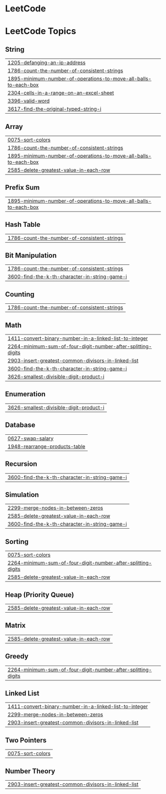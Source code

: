 # LeetCode
<!---LeetCode Topics Start-->
# LeetCode Topics
## String
|  |
| ------- |
| [1205-defanging-an-ip-address](https://github.com/SandeepKumarMamidipaka/LeetCode/tree/master/1205-defanging-an-ip-address) |
| [1786-count-the-number-of-consistent-strings](https://github.com/SandeepKumarMamidipaka/LeetCode/tree/master/1786-count-the-number-of-consistent-strings) |
| [1895-minimum-number-of-operations-to-move-all-balls-to-each-box](https://github.com/SandeepKumarMamidipaka/LeetCode/tree/master/1895-minimum-number-of-operations-to-move-all-balls-to-each-box) |
| [2304-cells-in-a-range-on-an-excel-sheet](https://github.com/SandeepKumarMamidipaka/LeetCode/tree/master/2304-cells-in-a-range-on-an-excel-sheet) |
| [3396-valid-word](https://github.com/SandeepKumarMamidipaka/LeetCode/tree/master/3396-valid-word) |
| [3617-find-the-original-typed-string-i](https://github.com/SandeepKumarMamidipaka/LeetCode/tree/master/3617-find-the-original-typed-string-i) |
## Array
|  |
| ------- |
| [0075-sort-colors](https://github.com/SandeepKumarMamidipaka/LeetCode/tree/master/0075-sort-colors) |
| [1786-count-the-number-of-consistent-strings](https://github.com/SandeepKumarMamidipaka/LeetCode/tree/master/1786-count-the-number-of-consistent-strings) |
| [1895-minimum-number-of-operations-to-move-all-balls-to-each-box](https://github.com/SandeepKumarMamidipaka/LeetCode/tree/master/1895-minimum-number-of-operations-to-move-all-balls-to-each-box) |
| [2585-delete-greatest-value-in-each-row](https://github.com/SandeepKumarMamidipaka/LeetCode/tree/master/2585-delete-greatest-value-in-each-row) |
## Prefix Sum
|  |
| ------- |
| [1895-minimum-number-of-operations-to-move-all-balls-to-each-box](https://github.com/SandeepKumarMamidipaka/LeetCode/tree/master/1895-minimum-number-of-operations-to-move-all-balls-to-each-box) |
## Hash Table
|  |
| ------- |
| [1786-count-the-number-of-consistent-strings](https://github.com/SandeepKumarMamidipaka/LeetCode/tree/master/1786-count-the-number-of-consistent-strings) |
## Bit Manipulation
|  |
| ------- |
| [1786-count-the-number-of-consistent-strings](https://github.com/SandeepKumarMamidipaka/LeetCode/tree/master/1786-count-the-number-of-consistent-strings) |
| [3600-find-the-k-th-character-in-string-game-i](https://github.com/SandeepKumarMamidipaka/LeetCode/tree/master/3600-find-the-k-th-character-in-string-game-i) |
## Counting
|  |
| ------- |
| [1786-count-the-number-of-consistent-strings](https://github.com/SandeepKumarMamidipaka/LeetCode/tree/master/1786-count-the-number-of-consistent-strings) |
## Math
|  |
| ------- |
| [1411-convert-binary-number-in-a-linked-list-to-integer](https://github.com/SandeepKumarMamidipaka/LeetCode/tree/master/1411-convert-binary-number-in-a-linked-list-to-integer) |
| [2264-minimum-sum-of-four-digit-number-after-splitting-digits](https://github.com/SandeepKumarMamidipaka/LeetCode/tree/master/2264-minimum-sum-of-four-digit-number-after-splitting-digits) |
| [2903-insert-greatest-common-divisors-in-linked-list](https://github.com/SandeepKumarMamidipaka/LeetCode/tree/master/2903-insert-greatest-common-divisors-in-linked-list) |
| [3600-find-the-k-th-character-in-string-game-i](https://github.com/SandeepKumarMamidipaka/LeetCode/tree/master/3600-find-the-k-th-character-in-string-game-i) |
| [3626-smallest-divisible-digit-product-i](https://github.com/SandeepKumarMamidipaka/LeetCode/tree/master/3626-smallest-divisible-digit-product-i) |
## Enumeration
|  |
| ------- |
| [3626-smallest-divisible-digit-product-i](https://github.com/SandeepKumarMamidipaka/LeetCode/tree/master/3626-smallest-divisible-digit-product-i) |
## Database
|  |
| ------- |
| [0627-swap-salary](https://github.com/SandeepKumarMamidipaka/LeetCode/tree/master/0627-swap-salary) |
| [1948-rearrange-products-table](https://github.com/SandeepKumarMamidipaka/LeetCode/tree/master/1948-rearrange-products-table) |
## Recursion
|  |
| ------- |
| [3600-find-the-k-th-character-in-string-game-i](https://github.com/SandeepKumarMamidipaka/LeetCode/tree/master/3600-find-the-k-th-character-in-string-game-i) |
## Simulation
|  |
| ------- |
| [2299-merge-nodes-in-between-zeros](https://github.com/SandeepKumarMamidipaka/LeetCode/tree/master/2299-merge-nodes-in-between-zeros) |
| [2585-delete-greatest-value-in-each-row](https://github.com/SandeepKumarMamidipaka/LeetCode/tree/master/2585-delete-greatest-value-in-each-row) |
| [3600-find-the-k-th-character-in-string-game-i](https://github.com/SandeepKumarMamidipaka/LeetCode/tree/master/3600-find-the-k-th-character-in-string-game-i) |
## Sorting
|  |
| ------- |
| [0075-sort-colors](https://github.com/SandeepKumarMamidipaka/LeetCode/tree/master/0075-sort-colors) |
| [2264-minimum-sum-of-four-digit-number-after-splitting-digits](https://github.com/SandeepKumarMamidipaka/LeetCode/tree/master/2264-minimum-sum-of-four-digit-number-after-splitting-digits) |
| [2585-delete-greatest-value-in-each-row](https://github.com/SandeepKumarMamidipaka/LeetCode/tree/master/2585-delete-greatest-value-in-each-row) |
## Heap (Priority Queue)
|  |
| ------- |
| [2585-delete-greatest-value-in-each-row](https://github.com/SandeepKumarMamidipaka/LeetCode/tree/master/2585-delete-greatest-value-in-each-row) |
## Matrix
|  |
| ------- |
| [2585-delete-greatest-value-in-each-row](https://github.com/SandeepKumarMamidipaka/LeetCode/tree/master/2585-delete-greatest-value-in-each-row) |
## Greedy
|  |
| ------- |
| [2264-minimum-sum-of-four-digit-number-after-splitting-digits](https://github.com/SandeepKumarMamidipaka/LeetCode/tree/master/2264-minimum-sum-of-four-digit-number-after-splitting-digits) |
## Linked List
|  |
| ------- |
| [1411-convert-binary-number-in-a-linked-list-to-integer](https://github.com/SandeepKumarMamidipaka/LeetCode/tree/master/1411-convert-binary-number-in-a-linked-list-to-integer) |
| [2299-merge-nodes-in-between-zeros](https://github.com/SandeepKumarMamidipaka/LeetCode/tree/master/2299-merge-nodes-in-between-zeros) |
| [2903-insert-greatest-common-divisors-in-linked-list](https://github.com/SandeepKumarMamidipaka/LeetCode/tree/master/2903-insert-greatest-common-divisors-in-linked-list) |
## Two Pointers
|  |
| ------- |
| [0075-sort-colors](https://github.com/SandeepKumarMamidipaka/LeetCode/tree/master/0075-sort-colors) |
## Number Theory
|  |
| ------- |
| [2903-insert-greatest-common-divisors-in-linked-list](https://github.com/SandeepKumarMamidipaka/LeetCode/tree/master/2903-insert-greatest-common-divisors-in-linked-list) |
<!---LeetCode Topics End-->